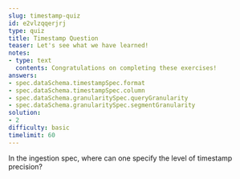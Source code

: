 ```yaml
---
slug: timestamp-quiz
id: e2vlzqqerjrj
type: quiz
title: Timestamp Question
teaser: Let's see what we have learned!
notes:
- type: text
  contents: Congratulations on completing these exercises!
answers:
- spec.dataSchema.timestampSpec.format
- spec.dataSchema.timestampSpec.column
- spec.dataSchema.granularitySpec.queryGranularity
- spec.dataSchema.granularitySpec.segmentGranularity
solution:
- 2
difficulty: basic
timelimit: 60
---
```

In the ingestion spec, where can one specify the level of timestamp precision?
